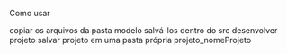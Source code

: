 Como usar

copiar os arquivos da pasta modelo
salvá-los dentro do src
desenvolver projeto
salvar projeto em uma pasta própria projeto_nomeProjeto

